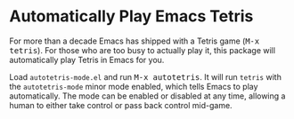 # Automatically Play Emacs Tetris

For more than a decade Emacs has shipped with a Tetris game (<kbd>M-x
tetris</kbd>). For those who are too busy to actually play it, this
package will automatically play Tetris in Emacs for you.

Load `autotetris-mode.el` and run <kbd>M-x autotetris</kbd>. It will
run `tetris` with the `autotetris-mode` minor mode enabled, which
tells Emacs to play automatically. The mode can be enabled or disabled
at any time, allowing a human to either take control or pass back
control mid-game.
